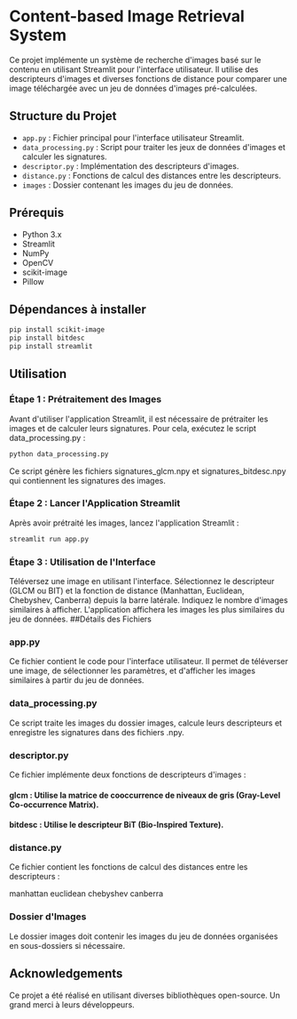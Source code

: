 # Content-based Image Retrieval System

Ce projet implémente un système de recherche d'images basé sur le contenu en utilisant Streamlit pour l'interface utilisateur. Il utilise des descripteurs d'images et diverses fonctions de distance pour comparer une image téléchargée avec un jeu de données d'images pré-calculées.

## Structure du Projet

- `app.py` : Fichier principal pour l'interface utilisateur Streamlit.
- `data_processing.py` : Script pour traiter les jeux de données d'images et calculer les signatures.
- `descriptor.py` : Implémentation des descripteurs d'images.
- `distance.py` : Fonctions de calcul des distances entre les descripteurs.
- `images` : Dossier contenant les images du jeu de données.

## Prérequis

- Python 3.x
- Streamlit
- NumPy
- OpenCV
- scikit-image
- Pillow
## Dépendances à installer 
```bash
pip install scikit-image
pip install bitdesc
pip install streamlit 
```
## Utilisation
### Étape 1 : Prétraitement des Images
Avant d'utiliser l'application Streamlit, il est nécessaire de prétraiter les images et de calculer leurs signatures. Pour cela, exécutez le script data_processing.py :

```bash
python data_processing.py
```
Ce script génère les fichiers signatures_glcm.npy et signatures_bitdesc.npy qui contiennent les signatures des images.

### Étape 2 : Lancer l'Application Streamlit
Après avoir prétraité les images, lancez l'application Streamlit :

```bash
streamlit run app.py
```
### Étape 3 : Utilisation de l'Interface
Téléversez une image en utilisant l'interface.
Sélectionnez le descripteur (GLCM ou BIT) et la fonction de distance (Manhattan, Euclidean, Chebyshev, Canberra) depuis la barre latérale.
Indiquez le nombre d'images similaires à afficher.
L'application affichera les images les plus similaires du jeu de données.
##Détails des Fichiers
### app.py
Ce fichier contient le code pour l'interface utilisateur. Il permet de téléverser une image, de sélectionner les paramètres, et d'afficher les images similaires à partir du jeu de données.

### data_processing.py
Ce script traite les images du dossier images, calcule leurs descripteurs et enregistre les signatures dans des fichiers .npy.

### descriptor.py
Ce fichier implémente deux fonctions de descripteurs d'images :

#### glcm : Utilise la matrice de cooccurrence de niveaux de gris (Gray-Level Co-occurrence Matrix).
#### bitdesc : Utilise le descripteur BiT (Bio-Inspired Texture).
### distance.py
Ce fichier contient les fonctions de calcul des distances entre les descripteurs :

manhattan
euclidean
chebyshev
canberra
### Dossier d'Images
Le dossier images doit contenir les images du jeu de données organisées en sous-dossiers si nécessaire.

## Acknowledgements
Ce projet a été réalisé en utilisant diverses bibliothèques open-source. Un grand merci à leurs développeurs.


